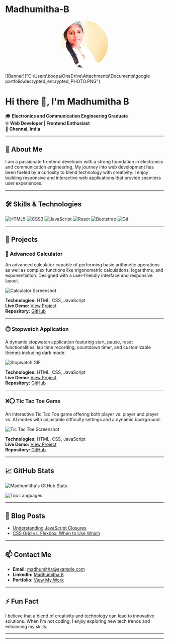 # Madhumitha-B
<p align="center">
  <img src="https://github.com/Madhu1207-coder/Madhumitha-B/blob/main/PHOTOGRAPHY.jpg" alt="Madhumitha B" width="150" style="border-radius: 50%;" />
</p>

<!-- Banner Image -->
![Banner]("C:\Users\boopa\OneDrive\Attachments\Documents\google portfolio\decrypted_encrypted_PHOTO.PNG")

# Hi there 👋, I'm Madhumitha B

🎓 **Electronics and Communication Engineering Graduate**  
🌐 **Web Developer | Frontend Enthusiast**  
📍 **Chennai, India**

---

## 💼 About Me

I am a passionate frontend developer with a strong foundation in electronics and communication engineering. My journey into web development has been fueled by a curiosity to blend technology with creativity. I enjoy building responsive and interactive web applications that provide seamless user experiences.

---

## 🛠️ Skills & Technologies

![HTML5](https://img.shields.io/badge/HTML5-E34F26?style=for-the-badge&logo=html5&logoColor=white)
![CSS3](https://img.shields.io/badge/CSS3-1572B6?style=for-the-badge&logo=css3&logoColor=white)
![JavaScript](https://img.shields.io/badge/JavaScript-F7DF1E?style=for-the-badge&logo=javascript&logoColor=black)
![React](https://img.shields.io/badge/React-20232A?style=for-the-badge&logo=react&logoColor=61DAFB)
![Bootstrap](https://img.shields.io/badge/Bootstrap-563D7C?style=for-the-badge&logo=bootstrap&logoColor=white)
![Git](https://img.shields.io/badge/Git-F05032?style=for-the-badge&logo=git&logoColor=white)

---

## 📂 Projects

### 🔢 Advanced Calculator

An advanced calculator capable of performing basic arithmetic operations as well as complex functions like trigonometric calculations, logarithms, and exponentiation. Designed with a user-friendly interface and responsive layout.

![Calculator Screenshot](https://your-image-link.com/calculator.png)

**Technologies:** HTML, CSS, JavaScript  
**Live Demo:** [View Project](https://your-live-demo-link.com)  
**Repository:** [GitHub](https://github.com/yourusername/advanced-calculator)

---

### ⏱️ Stopwatch Application

A dynamic stopwatch application featuring start, pause, reset functionalities, lap time recording, countdown timer, and customizable themes including dark mode.

![Stopwatch GIF](https://your-image-link.com/stopwatch.gif)

**Technologies:** HTML, CSS, JavaScript  
**Live Demo:** [View Project](https://your-live-demo-link.com)  
**Repository:** [GitHub](https://github.com/yourusername/stopwatch-app)

---

### ❌⭕ Tic Tac Toe Game

An interactive Tic Tac Toe game offering both player vs. player and player vs. AI modes with adjustable difficulty settings and a dynamic background.

![Tic Tac Toe Screenshot](https://your-image-link.com/tictactoe.png)

**Technologies:** HTML, CSS, JavaScript  
**Live Demo:** [View Project](https://your-live-demo-link.com)  
**Repository:** [GitHub](https://github.com/yourusername/tic-tac-toe)

---

## 📈 GitHub Stats

![Madhumitha's GitHub Stats](https://github-readme-stats.vercel.app/api?username=yourusername&show_icons=true&theme=radical)

![Top Languages](https://github-readme-stats.vercel.app/api/top-langs/?username=yourusername&layout=compact&theme=radical)

---

## 📝 Blog Posts

- [Understanding JavaScript Closures](https://your-blog-link.com/javascript-closures)
- [CSS Grid vs. Flexbox: When to Use Which](https://your-blog-link.com/css-grid-vs-flexbox)

---

## 📫 Contact Me

- **Email:** [madhumitha@example.com](mailto:madhumitha@example.com)
- **LinkedIn:** [Madhumitha B](https://www.linkedin.com/in/madhumitha-b/)
- **Portfolio:** [View My Work](https://sites.google.com/view/madhumitha-b/project-page)

---

## ⚡ Fun Fact

I believe that a blend of creativity and technology can lead to innovative solutions. When I'm not coding, I enjoy exploring new tech trends and enhancing my skills.

---



---

